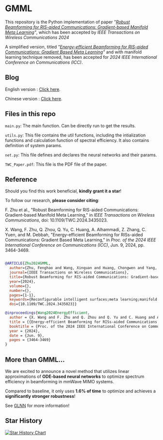 # GMML
This repository is the Python implementation of paper _"[Robust Beamforming for RIS-aided Communications: Gradient-based Manifold Meta Learning](https://ieeexplore.ieee.org/document/10623434)"_, which has been accepted by _IEEE Transactions on Wireless Communications 2024_

A simplified version, titled _"[Energy-efficient Beamforming for RIS-aided Communications: Gradient Based Meta Learning](https://ieeexplore.ieee.org/document/10622978)"_ and with manifold learning technique removed, has been accepted for _2024 IEEE International Conference on Communications (ICC)_.

## Blog
English version : [Click here](https://zhuanlan.zhihu.com/p/695011497).

Chinese version : [Click here](https://zhuanlan.zhihu.com/p/686734331).

## Files in this repo
`main.py`: The main function. Can be directly run to get the results.

`utils.py`: This file contains the util functions, including the intialization functions and calculation function of spectral efficiency. It also contains definition of system params.

`net.py`: This file defines and declares the neural networks and their params.

`TWC_Paper.pdf`: This file is the PDF file of the paper.

## Reference
Should you find this work beneficial, **kindly grant it a star**!

To follow our research, **please consider citing**:

F. Zhu et al., "Robust Beamforming for RIS-aided Communications: Gradient-based Manifold Meta Learning," in _IEEE Transactions on Wireless Communications_, doi: 10.1109/TWC.2024.3435023.

X. Wang, F. Zhu, Q. Zhou, Q. Yu, C. Huang, A. Alhammadi, Z. Zhang, C. Yuen, and M. Debbah, "Energy-efficient Beamforming for RISs-aided Communications: Gradient Based Meta Learning," in _Proc. of the 2024 IEEE International Conference on Communications (ICC)_, Jun. 9, 2024, pp. 3464-3469.


```bibtex

@ARTICLE{Zhu2024GMML,
  author={Zhu, Fenghao and Wang, Xinquan and Huang, Chongwen and Yang, Zhaohui and Chen, Xiaoming and Alhammadi, Ahmed and Zhang, Zhaoyang and Yuen, Chau and Debbah, Mérouane},
  journal={IEEE Transactions on Wireless Communications}, 
  title={Robust Beamforming for RIS-aided Communications: Gradient-based Manifold Meta Learning}, 
  year={2024},
  volume={},
  number={},
  pages={1-1},
  keywords={Reconfigurable intelligent surfaces;meta learning;manifold learning;gradient;beamforming},
  doi={10.1109/TWC.2024.3435023}}

@inproceedings{Wang2024EnergyEfficient,
  author = {X. Wang and F. Zhu and Q. Zhou and Q. Yu and C. Huang and A. Alhammadi and Z. Zhang and C. Yuen and M. Debbah},
  title = {{Energy-efficient Beamforming for RISs-aided Communications: Gradient Based Meta Learning}},
  booktitle = {Proc. of the 2024 IEEE International Conference on Communications (ICC)},
  year = {2024},
  date = {Jun. 9},
  pages = {3464-3469}
}

```
## More than GMML...
We are excited to announce a novel method that utilizes linear approximations of **ODE-based neural networks** to optimize spectrum efficiency in beamforming in mmWave MIMO systems. 

Compared to baseline, it only uses **1.6\% of time** to optimize and achieves a **significantly stronger robustness**! 

See [GLNN](https://github.com/tp1000d/GLNN) for more information!

## Star History

<a href="https://star-history.com/#FenghaoZhu/GMML&Date">
 <picture>
   <source media="(prefers-color-scheme: dark)" srcset="https://api.star-history.com/svg?repos=FenghaoZhu/GMML&type=Date&theme=dark" />
   <source media="(prefers-color-scheme: light)" srcset="https://api.star-history.com/svg?repos=FenghaoZhu/GMML&type=Date" />
   <img alt="Star History Chart" src="https://api.star-history.com/svg?repos=FenghaoZhu/GMML&type=Date" />
 </picture>
</a>
